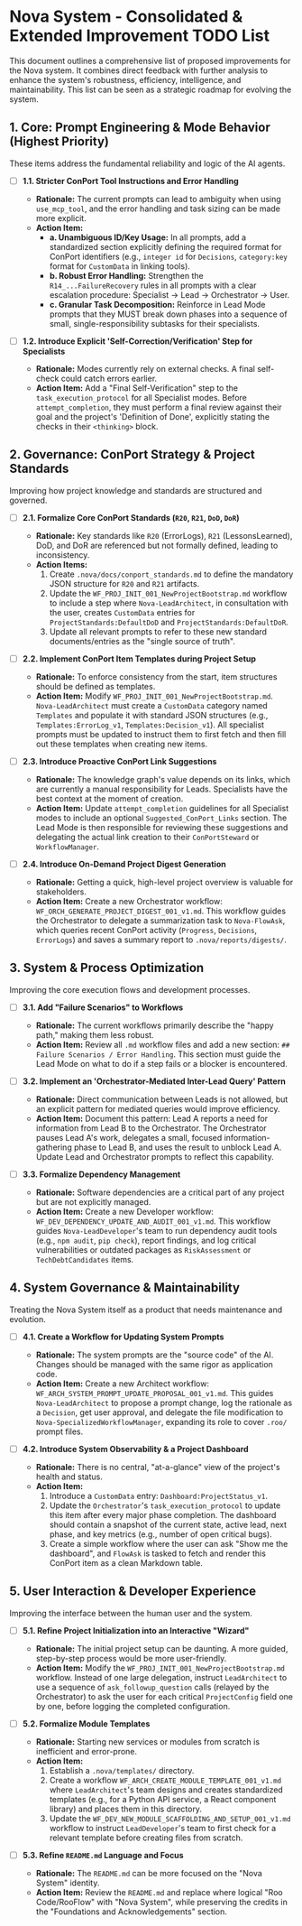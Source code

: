 # Nova System - Consolidated & Extended Improvement TODO List

This document outlines a comprehensive list of proposed improvements for the Nova system. It combines direct feedback with further analysis to enhance the system's robustness, efficiency, intelligence, and maintainability. This list can be seen as a strategic roadmap for evolving the system.

## 1. Core: Prompt Engineering & Mode Behavior (Highest Priority)

These items address the fundamental reliability and logic of the AI agents.

-   [ ] **1.1. Stricter ConPort Tool Instructions and Error Handling**
    *   **Rationale:** The current prompts can lead to ambiguity when using `use_mcp_tool`, and the error handling and task sizing can be made more explicit.
    *   **Action Item:**
        *   **a. Unambiguous ID/Key Usage:** In all prompts, add a standardized section explicitly defining the required format for ConPort identifiers (e.g., `integer id` for `Decisions`, `category:key` format for `CustomData` in linking tools).
        *   **b. Robust Error Handling:** Strengthen the `R14_...FailureRecovery` rules in all prompts with a clear escalation procedure: Specialist -> Lead -> Orchestrator -> User.
        *   **c. Granular Task Decomposition:** Reinforce in Lead Mode prompts that they MUST break down phases into a sequence of small, single-responsibility subtasks for their specialists.

-   [ ] **1.2. Introduce Explicit 'Self-Correction/Verification' Step for Specialists**
    *   **Rationale:** Modes currently rely on external checks. A final self-check could catch errors earlier.
    *   **Action Item:** Add a "Final Self-Verification" step to the `task_execution_protocol` for all Specialist modes. Before `attempt_completion`, they must perform a final review against their goal and the project's 'Definition of Done', explicitly stating the checks in their `<thinking>` block.

## 2. Governance: ConPort Strategy & Project Standards

Improving how project knowledge and standards are structured and governed.

-   [ ] **2.1. Formalize Core ConPort Standards (`R20`, `R21`, `DoD`, `DoR`)**
    *   **Rationale:** Key standards like `R20` (ErrorLogs), `R21` (LessonsLearned), DoD, and DoR are referenced but not formally defined, leading to inconsistency.
    *   **Action Items:**
        1.  Create `.nova/docs/conport_standards.md` to define the mandatory JSON structure for `R20` and `R21` artifacts.
        2.  Update the `WF_PROJ_INIT_001_NewProjectBootstrap.md` workflow to include a step where `Nova-LeadArchitect`, in consultation with the user, creates `CustomData` entries for `ProjectStandards:DefaultDoD` and `ProjectStandards:DefaultDoR`.
        3.  Update all relevant prompts to refer to these new standard documents/entries as the "single source of truth".

-   [ ] **2.2. Implement ConPort Item Templates during Project Setup**
    *   **Rationale:** To enforce consistency from the start, item structures should be defined as templates.
    *   **Action Item:** Modify `WF_PROJ_INIT_001_NewProjectBootstrap.md`. `Nova-LeadArchitect` must create a `CustomData` category named `Templates` and populate it with standard JSON structures (e.g., `Templates:ErrorLog_v1`, `Templates:Decision_v1`). All specialist prompts must be updated to instruct them to first fetch and then fill out these templates when creating new items.

-   [ ] **2.3. Introduce Proactive ConPort Link Suggestions**
    *   **Rationale:** The knowledge graph's value depends on its links, which are currently a manual responsibility for Leads. Specialists have the best context at the moment of creation.
    *   **Action Item:** Update `attempt_completion` guidelines for all Specialist modes to include an optional `Suggested_ConPort_Links` section. The Lead Mode is then responsible for reviewing these suggestions and delegating the actual link creation to their `ConPortSteward` or `WorkflowManager`.

-   [ ] **2.4. Introduce On-Demand Project Digest Generation**
    *   **Rationale:** Getting a quick, high-level project overview is valuable for stakeholders.
    *   **Action Item:** Create a new Orchestrator workflow: `WF_ORCH_GENERATE_PROJECT_DIGEST_001_v1.md`. This workflow guides the Orchestrator to delegate a summarization task to `Nova-FlowAsk`, which queries recent ConPort activity (`Progress`, `Decisions`, `ErrorLogs`) and saves a summary report to `.nova/reports/digests/`.

## 3. System & Process Optimization

Improving the core execution flows and development processes.

-   [ ] **3.1. Add "Failure Scenarios" to Workflows**
    *   **Rationale:** The current workflows primarily describe the "happy path," making them less robust.
    *   **Action Item:** Review all `.md` workflow files and add a new section: `## Failure Scenarios / Error Handling`. This section must guide the Lead Mode on what to do if a step fails or a blocker is encountered.

-   [ ] **3.2. Implement an 'Orchestrator-Mediated Inter-Lead Query' Pattern**
    *   **Rationale:** Direct communication between Leads is not allowed, but an explicit pattern for mediated queries would improve efficiency.
    *   **Action Item:** Document this pattern: Lead A reports a need for information from Lead B to the Orchestrator. The Orchestrator pauses Lead A's work, delegates a small, focused information-gathering phase to Lead B, and uses the result to unblock Lead A. Update Lead and Orchestrator prompts to reflect this capability.

-   [ ] **3.3. Formalize Dependency Management**
    *   **Rationale:** Software dependencies are a critical part of any project but are not explicitly managed.
    *   **Action Item:** Create a new Developer workflow: `WF_DEV_DEPENDENCY_UPDATE_AND_AUDIT_001_v1.md`. This workflow guides `Nova-LeadDeveloper`'s team to run dependency audit tools (e.g., `npm audit`, `pip check`), report findings, and log critical vulnerabilities or outdated packages as `RiskAssessment` or `TechDebtCandidates` items.

## 4. System Governance & Maintainability

Treating the Nova System itself as a product that needs maintenance and evolution.

-   [ ] **4.1. Create a Workflow for Updating System Prompts**
    *   **Rationale:** The system prompts are the "source code" of the AI. Changes should be managed with the same rigor as application code.
    *   **Action Item:** Create a new Architect workflow: `WF_ARCH_SYSTEM_PROMPT_UPDATE_PROPOSAL_001_v1.md`. This guides `Nova-LeadArchitect` to propose a prompt change, log the rationale as a `Decision`, get user approval, and delegate the file modification to `Nova-SpecializedWorkflowManager`, expanding its role to cover `.roo/` prompt files.

-   [ ] **4.2. Introduce System Observability & a Project Dashboard**
    *   **Rationale:** There is no central, "at-a-glance" view of the project's health and status.
    *   **Action Item:**
        1.  Introduce a `CustomData` entry: `Dashboard:ProjectStatus_v1`.
        2.  Update the `Orchestrator`'s `task_execution_protocol` to update this item after every major phase completion. The dashboard should contain a snapshot of the current state, active lead, next phase, and key metrics (e.g., number of open critical bugs).
        3.  Create a simple workflow where the user can ask "Show me the dashboard", and `FlowAsk` is tasked to fetch and render this ConPort item as a clean Markdown table.

## 5. User Interaction & Developer Experience

Improving the interface between the human user and the system.

-   [ ] **5.1. Refine Project Initialization into an Interactive "Wizard"**
    *   **Rationale:** The initial project setup can be daunting. A more guided, step-by-step process would be more user-friendly.
    *   **Action Item:** Modify the `WF_PROJ_INIT_001_NewProjectBootstrap.md` workflow. Instead of one large delegation, instruct `LeadArchitect` to use a sequence of `ask_followup_question` calls (relayed by the Orchestrator) to ask the user for each critical `ProjectConfig` field one by one, before logging the completed configuration.

-   [ ] **5.2. Formalize Module Templates**
    *   **Rationale:** Starting new services or modules from scratch is inefficient and error-prone.
    *   **Action Item:**
        1.  Establish a `.nova/templates/` directory.
        2.  Create a workflow `WF_ARCH_CREATE_MODULE_TEMPLATE_001_v1.md` where `LeadArchitect`'s team designs and creates standardized templates (e.g., for a Python API service, a React component library) and places them in this directory.
        3.  Update the `WF_DEV_NEW_MODULE_SCAFFOLDING_AND_SETUP_001_v1.md` workflow to instruct `LeadDeveloper`'s team to first check for a relevant template before creating files from scratch.

-   [ ] **5.3. Refine `README.md` Language and Focus**
    *   **Rationale:** The `README.md` can be more focused on the "Nova System" identity.
    *   **Action Item:** Review the `README.md` and replace where logical "Roo Code/RooFlow" with "Nova System", while preserving the credits in the "Foundations and Acknowledgements" section.